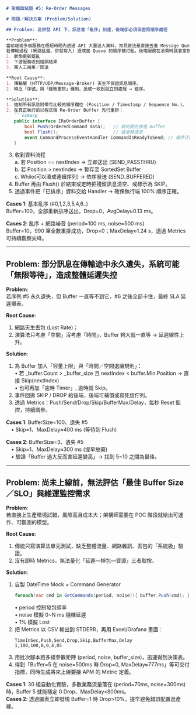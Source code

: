 ```markdown
# 架構面試題 #5: Re-Order Messages

# 問題／解決方案 (Problem/Solution)

## Problem: 高併發 API 下，訊息會「亂序」到達，後端卻必須保證照順序處理

**Problem**:  
當前端或多個服務在極短時間內透過 API 大量送入資料，常見做法是直接丟進 Message Queue。  
若傳輸過程 (網路延遲、併發寫入) 造成進 Queue 的順序被打亂，後端服務在消費時就會拿到「亂序訊息」，導致：
1. 狀態更新錯亂  
2. 下游服務收到錯誤結果  
3. 需人工補單／回滾  

**Root Cause**:  
1. 傳輸層 (HTTP/UDP/Message-Broker) 天生不保證訊息順序。  
2. 缺乏「序號」與「緩衝重排」機制，造成一收到就立刻處理 → 錯序。  

**Solution**:  
1. 強制所有訊息附帶可比較的順序欄位 (Position / Timestamp / Sequence No.)。  
2. 在真正執行前以程式端 Re-Order Buffer 先行重排：  
   ```csharp
   public interface IReOrderBuffer {
       bool Push(OrderedCommand data);   // 收到就先放進 Buffer
       bool Flush();                     // 結束時清空
       event CommandProcessEventHandler CommandIsReadyToSend; // 順序正確，可執行
   }
   ```  
3. 收到資料流程  
   a. 若 Position == nextIndex → 立即送出 (SEND_PASSTHRU)  
   b. 若 Position  > nextIndex → 暫存至 SortedSet Buffer  
   c. While(可以湊成連續序列) → 依序發送 (SEND_BUFFERED)  
4. Buffer 再由 Flush() 於結束或定時把殘留訊息清空、或標示為 SKIP。  
5. 透過事件把「已排序」資料交給 Handler → 確保執行端 100% 順序正確。  

**Cases 1**: 基本亂序 (#0,1,2,3,5,4,6..)  
Buffer=100，全部重新排序送出，Drop=0，AvgDelay≈0.13 ms。  

**Cases 2**: 亂序 + 網路噪音 (period=100 ms, noise=500 ms)  
Buffer=10，990 筆全數重排成功，Drop=0；MaxDelay≈1.24 s，透過 Metrics 可持續觀察尖峰。  

---

## Problem: 部分訊息在傳輸途中永久遺失，系統可能「無限等待」，造成整體延遲失控

**Problem**:  
若序列 #5 永久遺失，但 Buffer 一直等不到它，#6 之後全部卡住，最終 SLA 延遲爆表。  

**Root Cause**:  
1. 網路天生丟包 (Lost Rate)；  
2. 演算法只考慮「空間」沒考慮「時間」，Buffer 夠大就一直等 → 延遲線性上升。  

**Solution**:  
1. 為 Buffer 加入「容量上限」與「時間／空間退讓規則」：  
   • 若 _buffer.Count > _buffer_size 且 nextIndex < buffer.Min.Position → 直接 Skip(nextIndex)  
   • 也可再加「逾時 Timer」, 逾時就 Skip。  
2. 事件回拋 SKIP / DROP 給後端，後端可補償或寫死信佇列。  
3. 透過 Metrics：Push/Send/Drop/Skip/BufferMax/Delay，每秒 Reset 監控，持續調參。  

**Cases 1**: BufferSize=100、遺失 #5  
　• Skip=1、MaxDelay≈400 ms (等待到 Flush)  

**Cases 2**: BufferSize=3、遺失 #5  
　• Skip=1、MaxDelay≈300 ms (提早放棄)  
　• 驗證「Buffer 過大反而害延遲變高」→ 找到 5~10 之間為最佳。  

---

## Problem: 尚未上線前，無法評估「最佳 Buffer Size／SLO」與維運監控需求

**Problem**:  
若直接上生產環境試錯，風險高且成本大；架構師需要在 POC 階段就給出可運作、可觀測的模型。  

**Root Cause**:  
1. 傳統只寫演算法單元測試，缺乏整體流量、網路雜訊、丟包的「系統級」驗證。  
2. 沒有即時 Metrics，無法量化「延遲—掉包—資源」三者取捨。  

**Solution**:  
1. 自製 DateTime Mock + Command Generator  
   ```csharp
   foreach(var cmd in GetCommands(period, noise)){ buffer.Push(cmd); }
   ```  
   • period 控制發包頻率  
   • noise 模擬 0~N ms 隨機延遲  
   • 1% 模擬 Lost  
2. 把 Metrics 以 CSV 輸出到 STDERR，再用 Excel/Grafana 畫圖：  
   ```
   TimeInSec,Push,Send,Drop,Skip,BufferMax,Delay
   1,100,100,0,0,4,85
   ```  
3. 用批次腳本跑多組參數矩陣 (period, noise, buffer_size)，迅速得到決策表。  
4. 得到「Buffer=5 在 noise=500ms 時 Drop=0, MaxDelay≈777ms」等可交付指標，同時生成將來上線要接 APM 的 Metric 定義。  

**Cases 1**: 30 組自動化實驗，多數業務流量落在 (period=70ms, noise=300ms) 時，Buffer 5 就能穩定 0 Drop、MaxDelay<800ms。  
**Cases 2**: 透過圖表立即發現 Buffer=1 時 Drop>10%，提早避免錯誤配置進產線。  
```